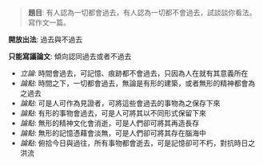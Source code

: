 > **題目**:
> 有人認為一切都會過去，有人認為一切都不會過去，試談談你看法。寫作文一篇。

**開放出法**: 過去與不過去

**只能寫議論文**: 傾向認同過去或者不過去
- *立論*: 時間會過去，可記憶、痕跡都不會過去，只因為人在就有其意義所在
- *論點*: 時間之下，一切都會過去，無論是有形的建築，或者無形的精神都會為之過去
- *論點*: 可是人可作為見證者，可將這些會過去的事物為之保存下來
- *論點*: 有形的事物會過去，可是人可將其以不同形式保留下來
- *論點*: 無形的精神文化會消逝，可是人們卻可將其再造長存
- *論點*: 無形的記憶憑藉會淡無，可是人們卻可將其存在腦海中
- *論點*: 俯拾今日與過往，所有事物都會逝去，可是記憶卻可不朽，對抗時日之洪流
